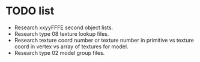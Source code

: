 # TODO list

* Research xxyyFFFE second object lists.
* Research type 08 texture lookup files.
* Research texture coord number or texture number in primitive vs texture coord in vertex vs array of textures for model.
* Research type 02 model group files.
